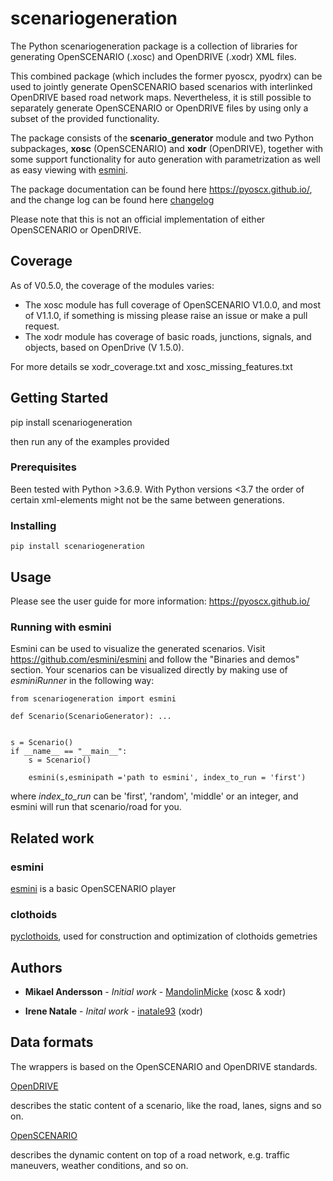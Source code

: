 # scenariogeneration

The Python scenariogeneration package is a collection of libraries for generating OpenSCENARIO (.xosc) and OpenDRIVE (.xodr) XML files.

This combined package (which includes the former pyoscx, pyodrx) can be used to jointly generate OpenSCENARIO based scenarios with interlinked OpenDRIVE based road network maps. Nevertheless, it is still possible to separately generate OpenSCENARIO or OpenDRIVE files by using only a subset of the provided functionality.

The package consists of the __scenario_generator__ module and two  Python subpackages, __xosc__ (OpenSCENARIO) and __xodr__ (OpenDRIVE), together with some support functionality for auto generation with parametrization as well as easy viewing with [esmini](https://github.com/esmini/esmini).

The package documentation can be found here https://pyoscx.github.io/, and the change log can be found here [changelog](https://github.com/pyoscx/scenariogeneration/blob/main/release_notes.md)

Please note that this is not an official implementation of either OpenSCENARIO or OpenDRIVE. 

## Coverage

As of V0.5.0, the coverage of the modules varies:
- The xosc module has full coverage of OpenSCENARIO V1.0.0, and most of V1.1.0, if something is missing please raise an issue or make a pull request.
- The xodr module has coverage of basic roads, junctions, signals, and objects, based on OpenDrive (V 1.5.0). 

For more details se xodr_coverage.txt and xosc_missing_features.txt

## Getting Started

pip install scenariogeneration

then run any of the examples provided

### Prerequisites

Been tested with Python >3.6.9.
With Python versions <3.7 the order of certain xml-elements might not be the same between generations.

### Installing

```
pip install scenariogeneration
```

## Usage

Please see the user guide for more information: https://pyoscx.github.io/

### Running with esmini

Esmini can be used to visualize the generated scenarios. Visit https://github.com/esmini/esmini and follow the "Binaries and demos" section.
Your scenarios can be visualized directly by making use of *esminiRunner* in the following way:

```
from scenariogeneration import esmini

def Scenario(ScenarioGenerator): ...


s = Scenario()
if __name__ == "__main__":
    s = Scenario()
    
    esmini(s,esminipath ='path to esmini', index_to_run = 'first')
```
where *index_to_run* can be 'first', 'random', 'middle' or an integer, and esmini will run that scenario/road for you.

## Related work

### esmini

[esmini](https://github.com/esmini/esmini) is a basic OpenSCENARIO player

### clothoids

[pyclothoids](https://github.com/phillipd94/pyclothoids), used for construction and optimization of clothoids gemetries

## Authors

* **Mikael Andersson** - *Initial work* - [MandolinMicke](https://github.com/MandolinMicke) (xosc & xodr)

* **Irene Natale** - *Inital work* - [inatale93](https://github.com/inatale93) (xodr)

## Data formats

The wrappers is based on the OpenSCENARIO and OpenDRIVE standards.

[OpenDRIVE](https://www.asam.net/standards/detail/opendrive/)

describes the static content of a scenario, like the road, lanes, signs and so on.

[OpenSCENARIO](https://www.asam.net/standards/detail/openscenario/)

describes the dynamic content on top of a road network, e.g. traffic maneuvers, weather conditions, and so on.

